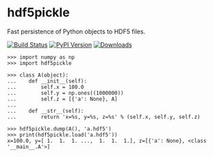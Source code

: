 hdf5pickle
==========

Fast persistence of Python objects to HDF5 files.

[![Build Status](https://travis-ci.org/rmcgibbo/hdf5pickle.png?branch=master)](https://travis-ci.org/rmcgibbo/hdf5pickle)
[![PyPI Version](https://badge.fury.io/py/hdf5pickle.png)](https://pypi.python.org/pypi/hdf5pickle)
[![Downloads](https://pypip.in/d/hdf5pickle/badge.png)](https://pypi.python.org/pypi/hdf5pickle)

```
>>> import numpy as np
>>> import hdf5pickle

>>> class A(object):
...    def __init__(self):
...        self.x = 100.0
...        self.y = np.ones((1000000))
...        self.z = [{'a': None}, A]
...
...    def __str__(self):
...        return 'x=%s, y=%s, z=%s' % (self.x, self.y, self.z)

>>> hdf5pickle.dump(A(), 'a.hdf5')
>>> print(hdf5pickle.load('a.hdf5'))
x=100.0, y=[ 1.  1.  1. ...,  1.  1.  1.], z=[{'a': None}, <class '__main__.A'>]
```
